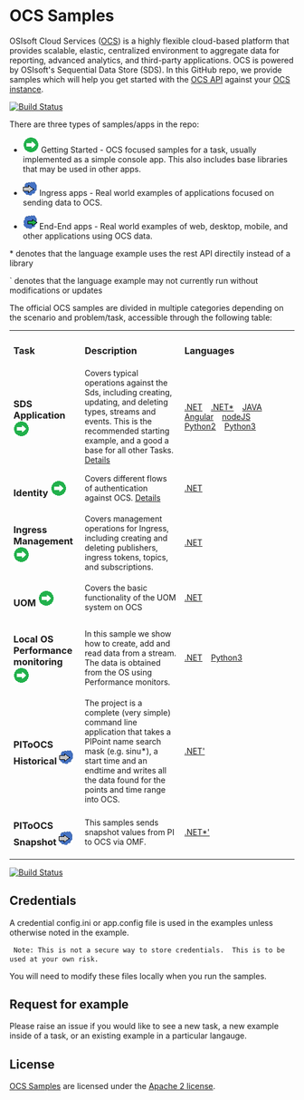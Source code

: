 # OCS Samples
OSIsoft Cloud Services ([OCS](https://www.osisoft.com/Solutions/OSIsoft-Cloud-Services/)) is a highly flexible cloud-based platform that provides scalable, elastic,
centralized environment to aggregate data for reporting, advanced analytics, and third-party applications.  OCS is powered by OSIsoft's Sequential Data Store (SDS). In this GitHub repo, we provide samples which will help you get started with the [OCS API](https://ocs-docs.osisoft.com/) against your [OCS instance](https://cloud.osisoft.com/welcome).

[![Build Status](https://dev.azure.com/dendres/CAD/_apis/build/status/derekendres.OCS-Samples?branchName=master)](https://dev.azure.com/dendres/CAD/_build/latest?definitionId=1&branchName=master)

There are three types of samples/apps in the repo:

* <img src="miscellaneous/images/app-type-getting-started.png" alt="getting-started icon">  Getting Started - OCS focused samples for a task, usually implemented as a simple console app.  This also includes base libraries that may be used in other apps.

* <img src="miscellaneous/images/app-type-ingress.png" alt="ingress icon">   Ingress apps - Real world examples of applications focused on sending data to OCS.  

* <img src="miscellaneous/images/app-type-e2e.png" alt="e2e icon">   End-End apps - Real world examples of web, desktop, mobile, and other applications using OCS data.  

\* denotes that the language example uses the rest API directily instead of a library

` denotes that the language example may not currently run without modifications or updates


The official OCS samples are divided in multiple categories depending on the scenario and problem/task, accessible through the following table:



<table>
 <tr>
   <td width="25%">
      <h3><b>Task</b></h3>
  </td>
  <td>
      <h3 width="35%"><b>Description</b></h3>
  </td>
  <td>
      <h3><b>Languages</b></h3>
  </td>
 </tr>
 <tr>
   <td width="25%">
      <h3>SDS Application <img src="miscellaneous/images/app-type-getting-started.png" alt="getting-started icon"></h3>
  </td>
  <td width="35%">
    Covers typical operations against the Sds, including creating, updating, and deleting types, streams and events.  This is the recommended starting example, and a good a base for all other Tasks.  <a href="basic_samples/SDS">Details</a>
  </td>
    <td>
     <a href="basic_samples/SDS/DotNet/SdsClientLibraries/SdsClientLibraries">.NET</a>&nbsp; &nbsp;
     <a href="basic_samples/SDS/DotNet/SdsRestApiCore">.NET*</a>&nbsp; &nbsp;
     <a href="basic_samples/SDS/Java">JAVA</a>&nbsp; &nbsp;
     <a href="basic_samples/SDS/JavaScript/Angular">Angular</a>&nbsp; &nbsp;
     <a href="basic_samples/SDS/JavaScript/NodeJs">nodeJS</a>&nbsp; &nbsp;
     <a href="basic_samples/SDS/Python/SDSPy/Python2">Python2</a>&nbsp; &nbsp;
     <a href="basic_samples/SDS/Python/SDSPy/Python3">Python3</a>&nbsp; &nbsp;
  </td>
 </tr>
 <tr>
 <tr>
   <td width="25%">
      <h3>Identity <img src="miscellaneous/images/app-type-getting-started.png" alt="getting-started icon"></h3>
  </td>
  <td width="35%">
    Covers different flows of authentication against OCS.  <a href="basic_samples/Identity/">Details</a>
  </td>
    <td>
     <a href="basic_samples/Identity/DotNet/">.NET</a>
  </td>
 </tr>
 <tr>
   <td width="25%">
      <h3>Ingress Management <img src="miscellaneous/images/app-type-getting-started.png" alt="getting-started icon"></h3>
  </td>
  <td width="35%">
    Covers management operations for Ingress, including creating and deleting publishers, ingress tokens, topics, and subscriptions.  
  </td>
  <td>
     <a href="basic_samples/IngressClientLibraries/DotNet">.NET</a>&nbsp; &nbsp;
  </td>
 </tr>
 <tr>
   <td width="25%">
      <h3>UOM <img src="miscellaneous/images/app-type-getting-started.png" alt="getting-started icon"></h3>
  </td>
  <td width="35%">
  Covers the basic functionality of the UOM system on OCS
  </td>
  <td>
     <a href="advanced_samples/UomsSample/Dotnet/UomsSample">.NET</a>&nbsp; &nbsp;
  </td>
 </tr>
 <tr>
   <td width="25%">
      <h3>Local OS Performance monitoring <img src="miscellaneous/images/app-type-getting-started.png" alt="getting-started icon"></h3>
  </td>
  <td width="35%">
  In this sample we show how to create, add and read data from a stream.  The data is obtained from the OS using Performance monitors.
  </td>
  <td>
     <a href="advanced_samples/PerfmonSample/DotNet/PerfmonSample/">.NET</a>&nbsp; &nbsp;
     <a href="advanced_samples/PerfmonSample/Python3/">Python3</a>&nbsp; &nbsp;
  </td>
 </tr>
 
 <tr>
   <td width="25%">
      <h3>PIToOCS Historical
 <img src="miscellaneous/images/app-type-ingress.png" alt="ingress icon"></h3>
  </td>
  <td width="35%">
The project is a complete (very simple) command line application that takes a PIPoint name search mask (e.g. sinu*), a start time and an endtime and writes all the data found for the points and time range into OCS.

  </td>
  <td>
     <a href="advanced_samples/PIToOcsOmfSample/Dotnet/">.NET'</a>&nbsp; &nbsp;
  </td>
 </tr>
 <tr>
   <td width="25%">
      <h3>PIToOCS Snapshot
 <img src="miscellaneous/images/app-type-ingress.png" alt="ingress icon"></h3>
  </td>
  <td width="35%">
This samples sends snapshot values from PI to OCS via OMF.
  </td>
  <td>
     <a href="advanced_samples/PItoOCSviaAPISample/DotNet">.NET*'</a>&nbsp; &nbsp;
  </td>
 </tr>
 </table>

 [![Build Status](https://dev.azure.com/dendres/CAD/_apis/build/status/derekendres.OCS-Samples?branchName=azure-pipelines)](https://dev.azure.com/dendres/CAD/_build/latest?definitionId=1&branchName=azure-pipelines)
 
## Credentials 

A credential config.ini or app.config file is used in the examples unless otherwise noted in the example.  
   

     Note: This is not a secure way to store credentials.  This is to be used at your own risk.  
   
   
   You will need to modify these files locally when you run the samples.

## Request for example 

Please raise an issue if you would like to see a new task, a new example inside of a task, or an existing example in a particular langauge.    

## License

[OCS Samples](https://github.com/osisoft/ocs-samples) are licensed under the [Apache 2 license](LICENSE.md).
